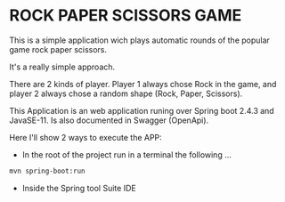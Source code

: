 # ROCK PAPER SCISSORS GAME

This is a simple application wich plays automatic rounds of the popular game rock paper scissors.

It's a really simple approach. 

There are 2 kinds of player.
Player 1 always chose Rock in the game, and player 2 always chose a random shape (Rock, Paper, Scissors).

This Application is an web application runing over Spring boot 2.4.3 and JavaSE-11. Is also documented in Swagger (OpenApi).

Here I'll show 2 ways to execute the APP:

- In the root of the project run in a terminal the following ...
```sh
mvn spring-boot:run
```

- Inside the Spring tool Suite IDE

